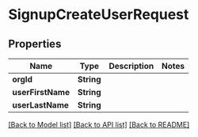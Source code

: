 # SignupCreateUserRequest

## Properties
Name | Type | Description | Notes
------------ | ------------- | ------------- | -------------
**orgId** | **String** |  | 
**userFirstName** | **String** |  | 
**userLastName** | **String** |  | 

[[Back to Model list]](../README.md#documentation-for-models) [[Back to API list]](../README.md#documentation-for-api-endpoints) [[Back to README]](../README.md)


